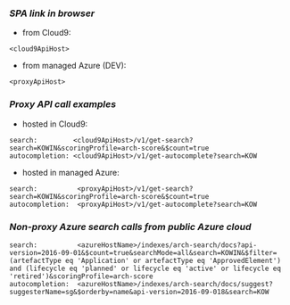 ### _SPA link in browser_
* from Cloud9:
```
<cloud9ApiHost>
```
* from managed Azure (DEV):
```
<proxyApiHost>
```

### _Proxy API call examples_
* hosted in Cloud9:
```
search:         <cloud9ApiHost>/v1/get-search?search=KOWIN&scoringProfile=arch-score&$count=true
autocompletion: <cloud9ApiHost>/v1/get-autocomplete?search=KOW
```
* hosted in managed Azure:
```
search:          <proxyApiHost>/v1/get-search?search=KOWIN&scoringProfile=arch-score&$count=true
autocompletion:  <proxyApiHost>/v1/get-autocomplete?search=KOW
```

### _Non-proxy Azure search calls from public Azure cloud_
```
search:          <azureHostName>/indexes/arch-search/docs?api-version=2016-09-01&$count=true&searchMode=all&search=KOWIN&$filter=(artefactType eq 'Application' or artefactType eq 'ApprovedElement') and (lifecycle eq 'planned' or lifecycle eq 'active' or lifecycle eq 'retired')&scoringProfile=arch-score
autocompletion:  <azureHostName>/indexes/arch-search/docs/suggest?suggesterName=sg&$orderby=name&api-version=2016-09-018&search=KOW
```
